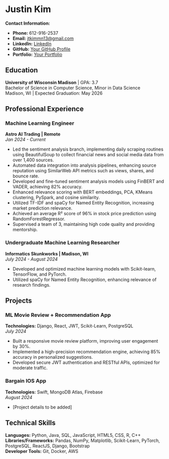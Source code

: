 # Justin Kim

**Contact Information:**
- **Phone:** 612-916-2537
- **Email:** [jtkimmn13@gmail.com](mailto:jtkimmn13@gmail.com)
- **LinkedIn:** [LinkedIn](https://www.linkedin.com/in/justin-kim-4a2781282/)
- **GitHub:** [Your GitHub Profile](#)
- **Portfolio:** [Your Portfolio](#)

## Education

**University of Wisconsin Madison** | GPA: 3.7  
Bachelor of Science in Computer Science, Minor in Data Science  
Madison, WI | Expected Graduation: May 2026

## Professional Experience

### Machine Learning Engineer  
**Astro AI Trading | Remote**  
*Jan 2024 - Current*  
- Led the sentiment analysis branch, implementing daily scraping routines using BeautifulSoup to collect financial news and social media data from over 1,400 sources.
- Automated data integration into analysis pipelines, enhancing source reputation using SimilarWeb API metrics such as views, shares, and bounce rate.
- Developed and fine-tuned sentiment analysis models using FinBERT and VADER, achieving 82% accuracy.
- Enhanced relevance scoring with BERT embeddings, PCA, KMeans clustering, PySpark, and cosine similarity.
- Utilized TF-IDF and spaCy for Named Entity Recognition, increasing market prediction relevance.
- Achieved an average R² score of 96% in stock price prediction using RandomForestRegressor.
- Supervised a team of 3, maintaining high code quality and providing mentorship.

### Undergraduate Machine Learning Researcher  
**Informatics Skunkworks | Madison, WI**  
*July 2024 - August 2024*  
- Developed and optimized machine learning models with Scikit-learn, TensorFlow, and PyTorch.
- Utilized spaCy for Named Entity Recognition, enhancing relevance of research findings.

## Projects

### ML Movie Review + Recommendation App  
**Technologies:** Django, React, JWT, Scikit-Learn, PostgreSQL  
*July 2024*  
- Built a responsive movie review platform, improving user engagement by 30%.
- Implemented a high-precision recommendation engine, achieving 85% accuracy in personalized suggestions.
- Developed secure JWT authentication and RESTful APIs, optimized for moderate traffic.

### Bargain IOS App  
**Technologies:** Swift, MongoDB Atlas, Firebase  
*August 2024*  
- [Project details to be added]

## Technical Skills

**Languages:** Python, Java, SQL, JavaScript, HTML5, CSS, R, C++  
**Libraries/Frameworks:** Pandas, NumPy, Matplotlib, Scikit-Learn, PyTorch, PostgreSQL, ReactJS, Django, Bootstrap  
**Developer Tools:** Git, Docker, AWS  
